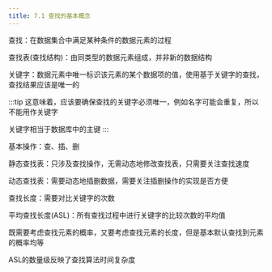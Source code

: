 ```yaml
---
title: 7.1 查找的基本概念
---
```


查找：在数据集合中满足某种条件的数据元素的过程

查找表(查找结构)：由同类型的数据元素组成，并非新的数据结构

关键字：数据元素中唯一标识该元素的某个数据项的值，使用基于关键字的查找，查找结果应该是唯一的

:::tip
这意味着，应该要确保查找的关键字必须唯一，例如名字可能会重复，所以不能用作关键字

关键字相当于数据库中的主键
:::

基本操作：查、插、删

静态查找表：只涉及查找操作，无需动态地修改查找表，只需要关注查找速度

动态查找表：需要动态地插删数据，需要关注插删操作的实现是否方便

查找长度：需要对比关键字的次数

平均查找长度(ASL)：所有查找过程中进行关键字的比较次数的平均值

既需要考虑查找元素的概率，又要考虑查找元素的长度，但是基本默认查找到元素的概率均等

ASL的数量级反映了查找算法时间复杂度








